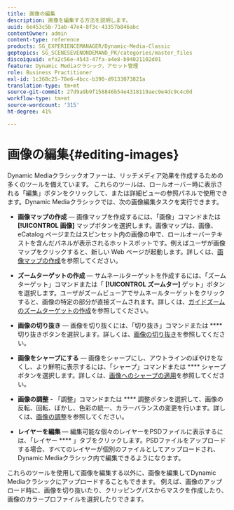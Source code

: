 ```yaml
---
title: 画像の編集
description: 画像を編集する方法を説明します。
uuid: 6e453c5b-71ab-47e4-8f3c-43357b846abc
contentOwner: admin
content-type: reference
products: SG_EXPERIENCEMANAGER/Dynamic-Media-Classic
geptopics: SG_SCENESEVENONDEMAND_PK/categories/master_files
discoiquuid: efa2c56e-4543-47fa-a4e8-b94021102d01
feature: Dynamic Mediaクラシック，アセット管理
role: Business Practitioner
exl-id: 1c368c25-78e6-4bcc-b390-d9133073821a
translation-type: tm+mt
source-git-commit: 27d9a9b9f158846b54e4318119aec9e4dc9c4c0d
workflow-type: tm+mt
source-wordcount: '315'
ht-degree: 41%

---
```


# 画像の編集{#editing-images}

Dynamic Mediaクラシックオファーは、リッチメディア効果を作成するための多くのツールを備えています。 これらのツールは、ロールオーバー時に表示される「編集」ボタンをクリックして、または詳細ビューの参照パネルで使用できます。Dynamic Mediaクラシックでは、次の画像編集タスクを実行できます。

* **画像マップの作成**  — 画像マップを作成するには、「画像」コマンドまたは **[!UICONTROL 画像]** マップボタンを選択します。画像マップは、画像、eCatalog ページまたはスピンセット内の画像の中で、ロールオーバーテキストを含んだパネルが表示されるホットスポットです。例えばユーザが画像マップをクリックすると、新しい Web ページが起動します。詳しくは、[画像マップの作成](/help/creating-image-maps.md)を参照してください。

* **ズームターゲットの作成**  — サムネールターゲットを作成するには、「ズームターゲット」コマンドまたは「 **[!UICONTROL ズームター]** ゲット」ボタンを選択します。ユーザがズームビューアでサムネールターゲットをクリックすると、画像の特定の部分が直接ズームされます。詳しくは、[ガイドズームのズームターゲットの作成](/help/creating-zoom-targets-guided-zoom.md)を参照してください。

* **画像の切り抜き**  — 画像を切り抜くには、「切り抜き」コマンドまたは **** 切り抜きボタンを選択します。詳しくは、[画像の切り抜き](/help/cropping-image.md)を参照してください。

* **画像をシャープにする**  — 画像をシャープにし、アウトラインのぼやけをなくし、より鮮明に表示するには、「シャープ」コマンドまたは **** シャープボタンを選択します。詳しくは、[画像へのシャープの適用](/help/sharpening-image.md)を参照してください。

* **画像の調整** - 「調整」コマンドまたは **** 調整ボタンを選択して、画像の反転、回転、ぼかし、色彩の統一、カラーバランスの変更を行います。詳しくは、[画像の調整](/help/adjusting-image.md)を参照してください。

* **レイヤーを編集**  — 編集可能な個々のレイヤーをPSDファイルに表示するには、「レイヤー **** 」タブをクリックします。PSDファイルをアップロードする場合、すべてのレイヤーが個別のファイルとしてアップロードされ、Dynamic Mediaクラシック内で編集できるようになります。

これらのツールを使用して画像を編集する以外に、画像を編集してDynamic Mediaクラシックにアップロードすることもできます。 例えば、画像のアップロード時に、画像を切り抜いたり、クリッピングパスからマスクを作成したり、画像のカラープロファイルを選択したりできます。
